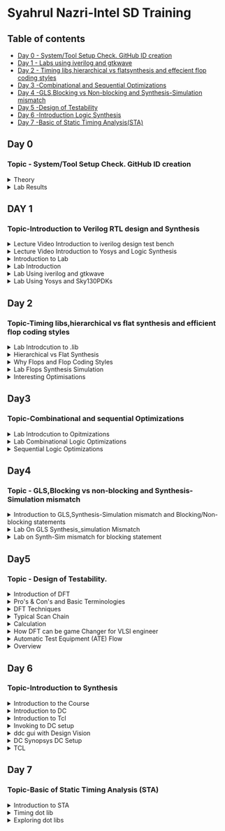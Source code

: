 
# Syahrul Nazri-Intel SD Training 

## Table of contents
* [ Day 0 - System/Tool Setup Check. GitHub ID creation ](https://github.com/SyahrulNazri/sd-training/blob/main/Readme.md#day-0)
* [ Day 1 - Labs using iverilog and gtkwave ](https://github.com/SyahrulNazri/sd-training/blob/main/Readme.md#day-1)
* [ Day 2 - Timing libs,hierarchical vs flatsynthesis and effecient flop coding styles ](https://github.com/SyahrulNazri/sd-training/blob/main/Readme.md#day-2)
* [ Day 3 -Combinational and Sequential Optimizations](https://github.com/SyahrulNazri/sd-training/blob/main/Readme.md#day3)
* [ Day 4 -GLS,Blocking vs Non-blocking and Synthesis-Simulation mismatch]( https://github.com/SyahrulNazri/sd-training/blob/main/Readme.md#topic---glsblocking-vs-non-blocking-and-synthesis-simulation-mismatch)
* [ Day 5 -Design of Testability](https://github.com/SyahrulNazri/sd-training/blob/main/Readme.md#day5)
* [ Day 6 -Introduction Logic Synthesis](https://github.com/SyahrulNazri/sd-training/blob/main/Readme.md#day-6)
* [ Day 7 -Basic of Static Timing Analysis(STA)](https://github.com/SyahrulNazri/sd-training/blob/main/Readme.md#day-7)
## Day 0
### Topic - System/Tool Setup Check. GitHub ID creation
<Details>
 <summary>Theory</summary>
 
### Theory 
**Package** is a container that holds die and was connected to outside (external device) by using wire bonding.
Example of package - Quadruple in-line package (QIP) and Dual in-line package (DIP).

<img width="628" alt="note1" src="https://user-images.githubusercontent.com/118953939/203918518-83e1ebe2-6916-4413-8744-d658031c02b4.PNG">

**Quad Flat Package(QFP)**-A quad flat package (QFP) is a surface-mounted integrated circuit package with "gull wing" leads extending from each of the four sides.

**Wafer Level Chip Scale Package (WLCSP)** - variant of the flip-chip interconnection technique where all packaging is done at the wafer level
![wlcsp](https://user-images.githubusercontent.com/118953939/203919063-b82fb9f6-838d-4b7b-a10b-52427af17cf0.gif)

* **Wire Bond** - The method of making interconnections between an integrated circuit (IC) or other semiconductor device and its packaging during semiconductor device fabrication.
* **Pad** - used to connect inside (core) to outside (I/O), good at ESD protection to prevent charge coming from outside damage the core inside.
* **Core** - consists of all the main logic gate (NMOS/PMOS) and cell block such as macro cell and foundry IP's.
* **I/O** - help in communication between die with external and will be connected to die by using wire bonding.
* **Macro** - a simple core/cell with simple functionality and can be easily found online.
* **Foundry IP's** - cell with more specific functionality and the design was patent/owned by a company. Has higher value compared to macro.

**Synthesis Flow** - convert software's instructions which is written in high level language to gate level language/machine language which is normally in binary format.

<img width="808" alt="3" src="https://user-images.githubusercontent.com/118953939/203920288-65b97ed6-e0c0-4679-a99e-4618555f3209.PNG">\
</details>

<details>
 <summary>Lab Results</summary>
 
### Lab Result


<img width="959" alt="labday0" src="https://user-images.githubusercontent.com/118953939/205489130-4253ae38-30fa-458d-9cea-a238e9445fd1.PNG">

</details>
  
## DAY 1

### Topic-Introduction to Verilog RTL design and Synthesis 
<details>
 <summary>Lecture Video  Introduction to iverilog design test bench</summary>
 
### Topic-Lecture Video  Introduction to iverilog design test bench 

**What is Simulator ?**

The tools that used to checking the design for example iverilog 

**Design ?**

Actual Verilog code or set of verilog code which has the intended functionality to meet with the required specifications. 

**TestBench ?** 

To obey the required specification or the setup to apply stimulus  to the design to check its  functionality. 

**How simulator works ?** 

-changes value of the inputs. 

![GetImage](https://user-images.githubusercontent.com/118953939/205494417-a25becfa-e3d3-484d-9e90-b0db171bf96e.png)

![GetImage (1)](https://user-images.githubusercontent.com/118953939/205494411-6372f70c-ca9e-4af6-9ea4-795fc3e24f4c.png)

* **Hdl=** hardware description language  
           Others ways than HDL is high level Synthesis(HLS) 
* **IVerilog=** compiler translates verilog code to executable programs. 
* **GTKWave=** analysis tool used to perform debugging on Verilog or VHDL. 
* **Syntax Analysis:** Takes input of HDL files and checks for syntax errors. 
* **Library Definition:** Provides and allocates standard cells and IP libraries. 
* **Elaboration and Binding:** Translates RTL into the Boolean structure. Binds all cells and  makes libraries available. 
* **Constraint Definition:** For building a customized and specific chip, we need to define constraints according to which the chip will function. For example, clock frequency, power efficiency, etc. 
* **Pre-mapping Optimization:** It performs mapping to generic cells in the library. 
* **Technology Mapping:** Performs mapping of the generic libraries to technology 
libraries. 
</details>

<details>
 <summary>Lecture Video Introduction to Yosys and Logic Synthesis</summary>

### Topic = Lecture video Introduction to Yosys and Logic synthesis 

**What is Synthesizer?** 
-Tool that used for converting the RTL to netlist 
-Yosys is the synthesizer used in this course. 

![GetImage (2)](https://user-images.githubusercontent.com/118953939/205494889-542c0afd-d07e-422a-b146-991b5bc650e7.png)

* **Read_verilog=** To read the design  
* **Read_liberty=** To read .lib 
* **Write_Verilog=** to write netflist file  
* **.lib=** collection of logical module  like And,Or,Not  

**How to verify the Synthesis**
* Netlist & test bench(same as RTl tb)  -->iverilog --> vcd file --> gtkwave(same as output aboserve during RTL simulation)
</details>

  <details>
 <summary>Introduction to Lab</summary>

### Topic - Introduction to lab 

**Combinational delay in logic path**
* **Why need Fast Cell?**
- To meet setup,meen the time needed for the data stable before clock edge.
- Tclk> TF1+Tcombi+TsetupofF2 (data must be stable before the capturing edge of clock)

* **Why need Slow Cell?**
-Slow cell needed to meet hold,means the time need to data stable after clock edge.
-TholdF2<TF1+Tcombi
 </details>

 <details>
 <summary>Lab Introduction</summary>

### Topic - Labs Introduction

* Using command **git clone** https://github.com/kunalg123/sky130RTLDesignAndSynthesisWorkshop.git

* **GitClone**= used to point to an existing repo and make a clone or copy of that repo at in a new directory.

<img width="933" alt="lab2part2Code" src="https://user-images.githubusercontent.com/118953939/205489471-073f46d8-b430-465b-aef0-5216a69a781c.PNG">

</details>

 <details>
 <summary>Lab Using iverilog and gtkwave</summary>
  
### Topic - Labs using iverilog and gtkwave
1.Open Output File using GTKWAVE
* Output waveform using command **gtkwave tb_godd_mux.vcd**
* 
<img width="962" alt="lab2waveform" src="https://user-images.githubusercontent.com/118953939/205324453-9eb7165e-7d6f-47f8-905a-2bd511f4593b.PNG">'
When the sel=1 the output y will follow input i1 but when the input sel=0 the output y will follow the input=i0

2.RTL code 
* RTL code for  **tb_good_mux.v** and **good_mux.v**

<img width="382" alt="vimcode" src="https://user-images.githubusercontent.com/118953939/205324818-34a12188-1419-425f-88fd-ba0018f80a47.PNG">

<img width="449" alt="vimcode2" src="https://user-images.githubusercontent.com/118953939/205324920-6ad1c570-7f5a-4619-8cbf-c4a4fda100bf.PNG">

 </details>
 
 <details>
 <summary>Lab Using Yosys and Sky130PDKs</summary>

### Topic-Lab using Yosys and Sky130PDKs

1.How to open Yosys
* Using command **yosys** 
<img width="528" alt="Openyosys" src="https://user-images.githubusercontent.com/118953939/205490668-1637ca90-4ba6-421a-8ce9-26b5c8ba860f.PNG">


2.Read Liberty 
* Using command **read_liberty -lib path of lib** 
<img width="346" alt="read_liberty" src="https://user-images.githubusercontent.com/118953939/205490674-7ccee751-fe63-4866-91df-79e91b79a368.PNG">


3.Read the design 
* Using command **read_verilog good_mux.v**
<img width="296" alt="readdesign " src="https://user-images.githubusercontent.com/118953939/205490680-081022c7-9035-4cb0-9d0a-2e4dc03d0b21.PNG">


4.Synthesize the module 
* Using command **synth -top good_mux**
<img width="298" alt="top" src="https://user-images.githubusercontent.com/118953939/205496851-fe6d4c8e-403e-42e9-8f72-fb21c7ce2994.PNG">


5.Convert RTl code and specified gate design  
* Using command **abc -liberty**
<img width="740" alt="Generating rtl code to netlist " src="https://user-images.githubusercontent.com/118953939/205490960-e0caca40-74a3-4d4b-b904-e847b0e38577.PNG">

<img width="481" alt="genpart2" src="https://user-images.githubusercontent.com/118953939/205490966-66dd3f9b-2870-44cc-8352-32ae6ab42084.PNG">

<img width="492" alt="genpar3" src="https://user-images.githubusercontent.com/118953939/205490975-f8414c28-1c3a-48a7-864c-104ce7a84b12.PNG">
There are 3 input signals,1 output signals and 0 internal signals.


6.Show the gate design
* Using command **show**
<img width="656" alt="show" src="https://user-images.githubusercontent.com/118953939/205490977-c7929ce8-64e3-4f6f-a01a-4cfea35db691.PNG">

i0,i1 and sel is primary input.


7.Show the netlist
* Using command **write_verilog good_mux_netlist.v** 
* Using vim to open the scripting  **!vim write_verilog good_mux_netlist.v** 
<img width="440" alt="show netlist" src="https://user-images.githubusercontent.com/118953939/205492020-6ebaf762-7f59-4e2e-beb8-d63bfc1d1bc5.PNG">


8.Make the netlist more simple 
* Using command  **write_verilog -noattr good_mux_netlist.v**
* Using command  **gvim good_mux_netlist.v**
<img width="483" alt="modified " src="https://user-images.githubusercontent.com/118953939/205492030-b8579566-06ba-4ee7-bec8-c9a854b49fa2.PNG">
 </details>

## Day 2

### Topic-Timing libs,hierarchical vs flat synthesis and efficient flop coding styles
 <details>
 <summary>Lab Introdcution to .lib</summary>

### Topic-Lab Introduction to .Lib 

1.Open .lib content 
*  vim../my_lib/lib/sky130_fd_sc_hd_tt_025C_1v80.lib
* :syn off --->switch off the syntax
![image](https://user-images.githubusercontent.com/118953939/206341510-fe0978a6-2175-4184-823e-75cd08a80c0b.png)
<img width="275" alt="0PNG" src="https://user-images.githubusercontent.com/118953939/205858752-781f8077-b72c-4ca8-8706-0af672aa04a1.PNG">

**Tt=** typical(fast/slow/typical)
**C=** temperature 
**V=** voltage 

2.lib content of the std cell
* Each cell have different flavour  and in the lib we can see all the detail of the cell.*

<img width="348" alt="3" src="https://user-images.githubusercontent.com/118953939/205858806-16963ea3-f24d-4b15-9414-4e53bbeb9532.PNG">

<img width="794" alt="1" src="https://user-images.githubusercontent.com/118953939/205858861-1afdbfa5-0791-47ff-9299-4f3dda5e6f03.PNG">
>*As we can see from the figure above,in the circle shows the  gate with 5 input and  have the 32 input possible combination.To see all the detail command* **:vsp ../my_lib/verilog_model/sky130_fd_sc_hd.v"** 

>*The lib also shows the other detail such as power pot and information of the each cell pin*

![image](https://user-images.githubusercontent.com/118953939/205938000-279e0c20-2f30-4bcc-bd8b-7fd9c4a0be2e.png)
>*Figure above shows the area and power port information.* 
![image](https://user-images.githubusercontent.com/118953939/205938060-ff56c886-66b1-46cb-858a-69617719ea36.png)
>*Figure above shows the information of capacitance,transition,power associated to the pin.*
* In the lib also shows the timing information 

![image](https://user-images.githubusercontent.com/118953939/205939075-a263e287-4781-4565-8933-2eb09a263d0e.png)

* Lastly,the comparison of the 3 types of cell :And2_0,And_2 & And_4
![image](https://user-images.githubusercontent.com/118953939/205939144-08b4a37f-5877-4b43-a8ca-3b3779376878.png)
*As we can see form the figure above when the area large the power will be more and delay will be less.But when area low,the power will low and delay will more.*

 </details>
 
 <details>
 <summary>Hierarchical vs Flat Synthesis</summary>

### Topic-hierarchical vs FLat Synthesis 
  
i)vim multiple_module.v

ii)Launch yosys 

iii)Read_liberty –lib ../my_lib/lib/sky130_fd_sc_hd__tt025C_1v80.lib

iv)Synth –top multiple module

v)Abc –liberty ../my_lib/lib/sky130_fd_sc_hd__tt025C_1v80.lib

vi)Show multiple_module 

vii)write_verilog -noattr multiple_modules_hier.v

**Result**

![image](https://user-images.githubusercontent.com/118953939/206330522-d9c4ff26-360d-4dba-bd25-c4d37dc4933b.png)
![image](https://user-images.githubusercontent.com/118953939/206330550-46a98643-a9b5-4f7a-80ec-b1d971db2710.png)
![image](https://user-images.githubusercontent.com/118953939/206331720-5a7c59cc-6e47-4cc6-9be5-f95c1b0dde5d.png)


* **Flat Synthesis**
>* Flatten
>* Write_verilog -noattr multiple_modules_flat.v
>* !vim multiple_modules_flat.v

>*The diagram below compares the hierarchy to the flat. We only see the net netlist in flat, and the modules for 1 and 2 are not visible.*
![image](https://user-images.githubusercontent.com/118953939/206075155-e587e8d2-2df2-4624-9372-17474f01b4c8.png)
*The diagram below also shows the multiple modules netlist.The output of U! will be input to the U2 and with another input coming from C.*
![image](https://user-images.githubusercontent.com/118953939/206075469-12b7e8dd-4977-41d3-8d4d-1404dce8d7b4.png)

>*Figure Below shows the slack PMOS and slack NMOS .Slack PMOS is always bad, and it requires a wide cell to improve.*
![image](https://user-images.githubusercontent.com/118953939/206349611-6f629aa5-29bf-47c8-b342-2c68e7d5a905.png)


* **Excuting the Sub module 1 & 2**

>i) yosys

>ii) read_liberty -lib ../my_lib/lib/sky130_fd_sc_hd__tt_025C_1v80.lib

>iii) read_verilog multiple_modules.v

>iv) synth -top sub_module1 --> If want to see module 2 change it to sub_module2

>v) abc -liberty ../my_lib/lib/sky130_fd_sc_hd__tt_025C_1v80.lib

>vi) show 

>*As you can see the figure below is sub module 1 and sub module 2*
![image](https://user-images.githubusercontent.com/118953939/206332888-e96cfcbf-6103-464e-885d-dc8454cb4258.png)


* **Why sub module level synth**

(a)When we have multiple instances of same module.

(b)Devide and conquer approach .Instead giving massive to the tool better to give in one portion.

 </details>
 
 <details>
 <summary>Why Flops and Flop Coding Styles</summary>
  
### Topic-Why Flops and Flop coding styles 

>There are many of the gate in the combinational circuit that lead to the glitch.So glitch is the result when an input signal changes state, provided the signal takes two or more paths through a circuit  and one path has a longer delay than the other. The increased delay on one path can cause a glitch when the signal paths are recombined at an output gate.To prevent this glitch we need flop.
![image](https://user-images.githubusercontent.com/118953939/206349620-b7212ab4-ae30-46f2-a74d-3a759d361ba7.png)

* **Why we need Flop**
> To avoid the glitch 
> Output will be stable or setlle down.
> To initialise the flop will need reset or set.Both of this can be asynchronous and synchronous.


* **DFF asynchronous**
>The output of DFF will triggered when the posedge clock and posedge async_reset.If the async_reset the output will be low else the output will follow the input D.This asynchronous reset does not wait for the clock or inrespective of clockThis synchronous reset respective to the clock.So,diagram below shows the comparison of flop with Synchronous and asynchronous or both of it.
![image](https://user-images.githubusercontent.com/118953939/206349631-75774c3b-3fc0-4565-befb-1ae412288bef.png)
</details>
 
<details>
 <summary>Lab Flops Synthesis Simulation</summary>

### Topic- Lab Flops synthesis simulation
**Steps**
>* iverilog dff_asyncres.v tb_dff_asyncres.v
>* ./a/out 
>* gtkwave tb_dff_asyncres.vcd
![image](https://user-images.githubusercontent.com/118953939/206333736-945ecfd2-1bd3-4158-af50-b1b0b7023244.png)

>*As from figure below,when reset low before clock,the output q  not immediately going to 1 but it wait for the clock edge .So,D align with the clock and q synchronous to the clock*
![image](https://user-images.githubusercontent.com/118953939/206140716-3b79cf85-9346-4a22-829f-69e512d8615d.png)
 
 >*Diagram below shows the when reset become the 1,the q automatically become 1 and not waiting to the clock edge.* 
![image](https://user-images.githubusercontent.com/118953939/206140751-4857b0bf-bb86-407c-929d-87488b8d821c.png)

>*When async_set=0 the,q follow the D respective to clock.*
![image](https://user-images.githubusercontent.com/118953939/206141715-6831ef51-937a-43a1-9134-924d555fa65d.png)

>*Async_set=1 the output q follow the async_set not effected by D* 
![image](https://user-images.githubusercontent.com/118953939/206143006-993866cf-a6ce-4bc5-aa9b-0aa26c7d352d.png)

>*When Sync_reset was 1,the output of y was change to 0 no immediately because it follow the clock edge.*
![image](https://user-images.githubusercontent.com/118953939/206143074-83a0e5fe-38e5-403f-8c18-e2b0e263579d.png)

* **Synthesis**
**1. Read asyncrhronous reset** flop netlist
>i) yosys

>ii)Read_liberty –lib ../my_lib/lib/sky130_fd_sc_hd__tt025C_1v80.lib

>iii)read_Verilog dff_asyncres

>iv)Synth –top dff_asyncres

>v)Dfflibmap –liberty ../my_lib/lib/sky130_fd_sc_hd__tt025C_1v80.lib

>vi)Abc –liberty ../my_lib/lib/sky130_fd_sc_hd__tt025C_1v80.lib

>vii)Show

**2. Read asyncrhronous set**

>i)Read_liberty –lib ../my_lib/lib/sky130_fd_sc_hd__tt025C_1v80.lib

>ii)read_Verilog dff_async_set

>iii)Synth –top  dff_async_set

>iv)Dfflibmap –liberty ../my_lib/lib/sky130_fd_sc_hd__tt025C_1v80.lib

>v)Abc –liberty ../my_lib/lib/sky130_fd_sc_hd__tt025C_1v80.lib

>vi)Show

**3. Read syncrhronous set**

>i)Read_liberty –lib ../my_lib/lib/sky130_fd_sc_hd__tt025C_1v80.lib

>ii)read_Verilog dff_sync_set

>iii)Synth –top  dff_sync_set

>iv)Dfflibmap –liberty ../my_lib/lib/sky130_fd_sc_hd__tt025C_1v80.lib

>v)Abc –liberty ../my_lib/lib/sky130_fd_sc_hd__tt025C_1v80.lib

>vi)Show

![image](https://user-images.githubusercontent.com/118953939/206335570-38eb0ba3-54f9-4e84-ba91-f9fb1b91e9a2.png)

>*The inverter needed because the active high reset.*
![image](https://user-images.githubusercontent.com/118953939/206144049-2d08e800-adb0-473d-9cdc-4e7115992ada.png)
>*Because the library have active low set so the inverter was needed.*
![image](https://user-images.githubusercontent.com/118953939/206144093-4bf33a89-efd4-4b1a-8ff4-e7f8f7ffe064.png)
![image](https://user-images.githubusercontent.com/118953939/206144141-2d0acb83-af53-485e-854e-ddb84c7ddbc7.png)
 </details>
 
 <details>
 <summary>Interesting Optimisations</summary>
 
### Topic-Interesting Optimisations 

>i)yosys

>ii)Read_liberty –lib ../my_lib/lib/sky130_fd_sc_hd__tt025C_1v80.lib

>iii)read_Verilog  mult_2.v  -->if want to see other mux change to mult8

>iv)Synth –top mul2 -->if want to see other mux change to mult8

>v)Dfflibmap –liberty ../my_lib/lib/sky130_fd_sc_hd__tt025C_1v80.lib

>vi)Abc –liberty ../my_lib/lib/sky130_fd_sc_hd__tt025C_1v80.lib

>vii)Show

>viii)write_verilog mul2_simp.v -->if want to see other mux change tomult_8_simp.v 

>ix)!vim mul2_simp.v --> if want to see other mux change to mult_8_simp.v 

>*Explanation from lecture video*
![image](https://user-images.githubusercontent.com/118953939/206195075-74bd67f7-9e15-4deb-844a-499f01f3f9ad.png)

* **Mult_2**
![image](https://user-images.githubusercontent.com/118953939/206339930-bc5f93d8-070f-4e18-b433-a34f0acd8a7a.png)

* **Mult_8**

![image](https://user-images.githubusercontent.com/118953939/206340719-32f94a4f-7cae-4b51-a9ca-c2dea6b7ab2a.png)

 </details>
 
## Day3

### Topic-Combinational and sequential Optimizations

<details>
 <summary>Lab Introdcution to Opitmizations</summary>
 
### Topic - Introduction to optimizations 

* **Combinational logic Optimisation**  
* To Squeezing the logic to get the most optimised design.Optimize in area and power savings.
* There are Two type of technique 
  
  * **Constant Propagation** = Direct Optimisation 
  * **Boelean Logic Optimisation** = Kmap & Quaine McKluskey 
  * **Kmap** = K-map can take two forms Sum of Product (SOP) and Product of Sum (POS) according to the need of problem. K-map is table like representation but it gives                  more information than TRUTH TABLE. 
  
 ![image](https://user-images.githubusercontent.com/118953939/206657513-c8093880-d8bb-4a8a-88f4-458b2f891aee.png)
  
 * **Notes from the lecture video**

 ![nota1](https://user-images.githubusercontent.com/118953939/206659875-2f57c570-1e59-4199-b51d-30607b323d78.JPG)
  
 ![nota2](https://user-images.githubusercontent.com/118953939/206659884-945fb74a-9344-4323-b65c-01d1d316bda6.JPG)
</details>

<details>
 <summary>Lab Combinational Logic Optimizations</summary>
 
## Topic - Lab Combinational Logic Optimizations 
* **Invoke yosys**
>yosys

>read_liberty -lib ../my_lib/lib/sky130_fd_sc_hd_tt__-25C_1v80.lib

>read_verilog opt_check --------> can change toif want  opt_check3,opt_check4,opt_check5

>synth -top opt_check

>opt -clean_purge

>abc -liberty ../my_lib/lib/sky130_fd_sc_hd_tt__-25C_1v80.lib

>show

**(1).Opt_check1**

*2 input AND Gate*
>![Slide1](https://user-images.githubusercontent.com/118953939/206728179-97377bd2-8fb9-4fa4-a0b3-837465825c8f.PNG)

**(2).Opt_check2**

*2 input OR gate*
>![Slide2](https://user-images.githubusercontent.com/118953939/206728251-6cbcde34-008f-4bce-bab4-ba1bcd4f7119.PNG)


**(3).Opt_check3**

*3 Input AND gate*
>![Slide3](https://user-images.githubusercontent.com/118953939/206728273-07e8b3d8-b9ed-49ee-9e66-b96829c91aff.PNG)


**(4).Opt_check4**

*2 Input XNOR gate*
>![Slide4](https://user-images.githubusercontent.com/118953939/206728317-a88e7e0d-7974-482d-8754-b8f81bff769f.PNG)

**Invoke yosys**
>yosys

>read_liberty -lib ../my_lib/lib/sky130_fd_sc_hd__tt_025C_1v80.lib

>read_verilog multiple_module_opt.v   ----> if want sys opt2 change command to multiple_module_opt2 

>synth -top multiple_module_opt    ----> if want sys opt2 change command to multiple_module_opt2 

>flatten

>opt_clean -purge

>abc -liberty ../my_lib/lib/sky130_fd_sc_hd__tt_025C_1v80.lib

>show


**(5).Multiple_module_opt**
>![Slide5](https://user-images.githubusercontent.com/118953939/206729044-df195939-409c-40ae-b264-3180d5116928.PNG)


**(6).Multiple_module_opt2**

*sub_module1= AND gate*
!![Slide6](https://user-images.githubusercontent.com/118953939/206729075-31462252-f244-473d-9885-cbb48bab6253.PNG)
</details>

<details>
 <summary>Sequential Logic Optimizations</summary>

## Topic-Sequential logic Optimizations 
**(1).dff_const1**

*If reset was high the output  q will below and it turn back to high on next positive clock edge  if reset was high .*
>![Slide7](https://user-images.githubusercontent.com/118953939/206729234-d49990f2-32a9-476f-8d2f-439214319015.PNG)
>![Slide8](https://user-images.githubusercontent.com/118953939/206729280-c4bbe0ae-abc6-45c3-b107-969a1f9576f8.PNG)


**(2).dff_const2**

*If reset  was high the q will high  and even the reset was low the q will not change.In conlusion, q was not make anychanges even the reset high or low.*
>![Slide9](https://user-images.githubusercontent.com/118953939/206729417-86f0dc3d-6af1-4d7b-a81b-9be18a894f2c.PNG)

>![Slide10](https://user-images.githubusercontent.com/118953939/206729469-80e01574-c7ba-4c4d-ac0d-768117be7f07.PNG)

**(3).dff_const3**

*There are 2 flip flop and the output q1 will be low iff the reset high and it will change high if the reset low.But for q it will be always high except for 1 clock cycle.More detail on the diagram below.*

>![Slide11](https://user-images.githubusercontent.com/118953939/206729530-aff0840b-aab7-4fc8-8368-8843e7a74adb.PNG)

>![Slide12](https://user-images.githubusercontent.com/118953939/206729562-c67081de-02eb-4510-ad16-0fe9f52480be.PNG)

**(4).dff_const4**

*Q and q1 always 1.No change.*
>![Slide13](https://user-images.githubusercontent.com/118953939/206729622-dfeddbf9-36a9-4d91-b7cf-7c9cb37b52b8.PNG)

>![Slide14](https://user-images.githubusercontent.com/118953939/206729673-cfdd1f3b-109d-42cf-89b1-fdfb4dff893b.PNG)

**(5).dff_const5**
>![Slide15](https://user-images.githubusercontent.com/118953939/206729699-b0b5c740-5bb1-4b2b-ab5b-d4fd5144ec91.PNG)
>![Slide16](https://user-images.githubusercontent.com/118953939/206729837-d8b2e865-bd29-4ec6-bbd7-b3095b9eaac1.PNG)


## Topic-Unused Output Optimization
**(1).counter_opt**

*The count[0] used the 1 bit and others bit are unused.From netlist diagram we can show the only one flop was available because only count[o] was used.The others unused flop was not showed.*
>![Slide17](https://user-images.githubusercontent.com/118953939/206729992-a194188f-5661-4840-b2e0-f62d1ef1a2e1.PNG)

>![Slide18](https://user-images.githubusercontent.com/118953939/206730011-5c69efd6-9869-47b3-b7f2-750f384b2daf.PNG)

**(2).counter_opt2**

*In this case the q was assign  count[2:0] .So from the diagram below,we can see that the netlist are shows the 3 avalaible flop because all of them are used.We have a large amount of logic within the design since all the bit was used.*
*Modified count[0] --->count [2:0]
>![Slide19](https://user-images.githubusercontent.com/118953939/206730040-3469b5c5-5b75-4fba-91e4-8e6a4e823f9b.PNG)

>![Slide22](https://user-images.githubusercontent.com/118953939/206691179-ebe9a1c3-103d-40e1-8f31-3b99133080db.PNG)

>![Slide21](https://user-images.githubusercontent.com/118953939/206730086-bae6966a-afc3-492d-963f-9fe875128ca4.PNG)

 </details>
  
## Day4

### Topic - GLS,Blocking vs non-blocking and Synthesis-Simulation mismatch  

<details>
 <summary>Introduction to GLS,Synthesis-Simulation mismatch and Blocking/Non-blocking statements</summary>

 
📖 Topic-Introduction to GLS,Synthesis-Simulation mismatch and Blocking/Non-blocking statements
 
 * **Notes from the lecture video**
 
 >**GLS Concept and Flow Using Iverilog** 
 
 >![image](https://user-images.githubusercontent.com/118953939/206908941-02ec9771-9b5c-46f4-8aa7-0a603948be96.png)
 >![image](https://user-images.githubusercontent.com/118953939/206908999-9534160f-4d50-472f-ad61-f620aba802f3.png)
 
 
 >**Synthesis Simulation Mismatch**
 
 >![image](https://user-images.githubusercontent.com/118953939/206909064-cad81aeb-e2ff-49c8-b293-76377cd37803.png)
 
 >**Blocking/Non Blocking and Caveats** 

 >![image](https://user-images.githubusercontent.com/118953939/206909429-07cfa9f2-c9a2-4c93-b91b-ca8b7841c772.png)
 >![image](https://user-images.githubusercontent.com/118953939/206909451-7a608dbe-9d00-415a-9fbd-0466d0436031.png)
</details>

<details>
 <summary>Lab On GLS Synthesis_simulation Mismatch</summary>
 
📖 Topic - Lab On GLS Synthesis_simulation Mismatch 
 
 **Step**
>>iverilog ternary_operator_mux.v tb_ternary_operator_mux.v

>>./a.out

>>gtkwave_tb_ternary_operator_mux.vcd
 
>**(1).Ternary_operator_mux**

>![image](https://user-images.githubusercontent.com/118953939/206979815-dcd38240-a46e-4b06-9776-2b90a58795c4.png)

**Step Synthesis**
>>yosys

>>read_liberty -lib ../my_lib/lib/sky130_fd_sc_hd__tt_025C_1v80

>>read_verilog ternary_operator_mux.v

>>synth -top ternary_operator_mux.v

>>abc -liberty ../my_lib/lib/sky130_fd_sc_hd__tt_025C_1v80

>>write_verilog -noattr ternary_operator_mux.net.v

>>show

>![image](https://user-images.githubusercontent.com/118953939/206983673-a2bf9733-024d-4705-b581-1756c3cc7b3a.png)

 
**GLS output**
**Step**

>>iverilog ../my_lib/verilog_model/primitives.v ../my_lib/verilog_model/sky130_fd_sc_hd.v ternary_operator_mux_net.v tb_ternary_operator_mux.v

>>./a.out

>>gtkwave tb_ternary_operator_mux.vcd

>![image](https://user-images.githubusercontent.com/118953939/206909853-63cc18c0-8e52-4995-9a0a-f74e7c6770ee.png)

>**(2).Bad_mux**

>![image](https://user-images.githubusercontent.com/118953939/206980742-9d626d6c-6f78-47a9-a328-e51ebb205b71.png)
 
 **Synthesis**
>![image](https://user-images.githubusercontent.com/118953939/206909917-63654fb3-70a8-4d0b-9fed-551f5101ee9a.png)

**GLS output**
>![image](https://user-images.githubusercontent.com/118953939/206909948-d642c1ba-bb91-4e6e-99c7-16dda7c45701.png)
 
>**(3).Good_mux**
 
>![image](https://user-images.githubusercontent.com/118953939/207000028-a4cd727b-7e3d-4449-b6cc-58753cf1eb2d.png)
 
**Synthesis & GLS output**
>![image](https://user-images.githubusercontent.com/118953939/207000117-caf23d4b-298d-40dd-bc50-d8c9f3bf7dd7.png)


</details>

<details>
 <summary>Lab on Synth-Sim mismatch for blocking statement</summary>
 
📖Topic-Labs on Synth-sim mismatch for blocking statement

**Step**
 >>iverilog blocking_caveat.v tb_blocking_caveat.v
 >>./a.out
 >>gtkwave tb_blocking_caveat.vcd
 
>![image](https://user-images.githubusercontent.com/118953939/206910002-3fbf310a-d377-49bd-aeb8-70d098256f7f.png)
 
**Step Synthesis**
>>yosys
>>read_liberty -lib ../my_lib/lib/sky130_fd_sc_hd__tt_025C_1v80

>>read_verilog blocking_caveat.v

>>synth -top blocking_caveat

>>abc -liberty ../my_lib/lib/sky130_fd_sc_hd__tt_025C_1v80

>>write_verilog -noattr blocking_caveat_net.v

>>show
 
>![image](https://user-images.githubusercontent.com/118953939/206910018-3400ae9a-d2f6-4102-9b9c-2bd84619a0c8.png)

**GLS Output**
>![image](https://user-images.githubusercontent.com/118953939/206910031-2e0b3072-3771-4f01-b09f-8398b8129124.png)
 </details>

## Day5
### Topic - Design of Testability.  

<details>
 <summary>Introduction of DFT</summary>
 
 >![CamScanner 12-15-2022 12 46 (2)-01](https://user-images.githubusercontent.com/118953939/207797227-0310528f-5e06-45ce-b8c4-5ecab603a7a8.png)
 
 </details>
 
 <details>
   <summary>Pro's & Con's and Basic Terminologies</summary>
 
 >![CamScanner 12-15-2022 12 46 (2)-02](https://user-images.githubusercontent.com/118953939/207797254-9dd0f0fe-60c2-4c82-ae30-a39f50d80ab9.png)
 
 >![CamScanner 12-15-2022 12 46 (2)-03](https://user-images.githubusercontent.com/118953939/207797561-c11d6905-acd3-41a0-8eda-cb532b06977f.png)
 
 </details>
  
 <details>
 <summary>DFT Techniques</summary> 
 
 >![CamScanner 12-15-2022 12 46 (2)-04](https://user-images.githubusercontent.com/118953939/207798024-38a93344-1ab9-46fb-9e3a-2b37bec722f2.png)
 
 </details>
 
 <details>
 <summary>Typical Scan Chain</summary>
 
 >![CamScanner 12-15-2022 12 46 (2)-05](https://user-images.githubusercontent.com/118953939/207798236-9d87ff3a-fce7-4dda-9276-9b5e829f11b1.png)
 
 >![CamScanner 12-15-2022 12 46 (2)-06](https://user-images.githubusercontent.com/118953939/207798274-34b3c386-047d-4768-a9c2-cb57fc417c56.png)
 </details>
 
 <details> 
 <summary>Calculation</summary>
 
 >![CamScanner 12-15-2022 12 46 (2)-07](https://user-images.githubusercontent.com/118953939/207799274-f5eec5eb-54e4-4706-8a22-09ac57e588da.png)
  </details>
 
 <details>
 <summary>How DFT can be game Changer for VLSI engineer</summary>
 
 >![CamScanner 12-15-2022 12 46 (2)-08](https://user-images.githubusercontent.com/118953939/207799437-61a56ec0-f539-4ab4-9917-878b26aa56c7.png)
 
 </details>
 
 <details>
 <summary>Automatic Test Equipment (ATE) Flow</summary>
 
 >![CamScanner 12-15-2022 12 46 (2)-09](https://user-images.githubusercontent.com/118953939/207799536-288b96da-63bf-47c4-85e4-8009c769a67b.png)
 
 </details>
 
 <details>
 <summary>Overview</summary>

 >![CamScanner 12-15-2022 12 46 (2)-10](https://user-images.githubusercontent.com/118953939/207799787-76c5f5f7-14e6-4762-b05a-2f800be9d9c7.png)

 </details>
 
 ## Day 6 
 ### Topic-Introduction to Synthesis 

<details>
<summary>Introduction to the Course</summary>

>![day6 (1)-1](https://user-images.githubusercontent.com/118953939/208287161-7aae30dd-58ae-4e6b-8086-c30fc121c2a1.png)
 
>![day6 (1)-2](https://user-images.githubusercontent.com/118953939/208287180-5875b396-32d9-48f4-b62e-3616c45193ab.png)
 
>![day6 (1)-3](https://user-images.githubusercontent.com/118953939/208287184-8c35d86e-878f-4306-a3a6-b345057318f8.png)
 
>![day6 (1)-4](https://user-images.githubusercontent.com/118953939/208287233-ddb2748c-ccbd-40cd-b41b-3da84ec8763c.png)
</details>

<details>
<summary>Introduction to DC</summary>

>![CamScanner 12-19-2022 09 59-2](https://user-images.githubusercontent.com/118953939/208333861-9104e2b7-ff7d-420c-9fda-7aa587bd8075.png)

>![CamScanner 12-19-2022 09 59-1](https://user-images.githubusercontent.com/118953939/208333805-5b731138-6ca0-471c-83e0-83bfdf2320a7.png)

</details>

<details>
<summary>Introduction to Tcl</summary> 

>![day6 (1)-5](https://user-images.githubusercontent.com/118953939/208287236-dfd3392e-aa66-4e79-b2e8-f825ad916f0f.png)

>![day6 (1)-6](https://user-images.githubusercontent.com/118953939/208287240-3344d529-e387-40fe-a0b5-323de260d3fd.png)

</details>

<details>
<summary>Invoking to DC setup</summary>

>**Lib Information**
![image](https://user-images.githubusercontent.com/118953939/208297262-23eea680-5352-4ae8-be0b-8639446c60eb.png)
 
>**Invoke DC**
>>i)git clone https://github.com/kunalg123/sky130RTLDesignAndSynthesisWorkshop.git
>>ii)/p/hdk/pu_tu/prd/sams/mig76_wlw/setup/enter_p31 -cfg ip76p31r08hp7rev03 -ov ./
>>iii)dc_shell


>![image](https://user-images.githubusercontent.com/118953939/208297486-e6a21602-eb4c-41d4-8d20-81597232cb0f.png)

>![image](https://user-images.githubusercontent.com/118953939/208297503-485d9f3d-aa01-4e56-9b13-66bac6cd3b37.png)

>![image](https://user-images.githubusercontent.com/118953939/208297519-0c4fbcff-20c2-46aa-98fa-f0a04c31fc21.png)

>![image](https://user-images.githubusercontent.com/118953939/208350177-8aac85ba-97e3-400b-838a-43c64af2ab64.png)


>>Set target_library

>>set library_link 

>>compile 

>>write -f verilog -out lab1_net

>![image](https://user-images.githubusercontent.com/118953939/208297568-6af2d520-f180-4238-a11d-4cf96d117466.png)
 </details>
 
 <details>
 <summary>ddc gui with Design Vision</summary>

>![image](https://user-images.githubusercontent.com/118953939/208297610-9d9f253b-acf8-4d40-9219-d672eee3442e.png)

>![image](https://user-images.githubusercontent.com/118953939/208297623-0055df3d-0b29-41cf-b256-bf442b9286e2.png)>

</details>

<details>
<summary>DC Synopsys DC Setup</summary>

>![image](https://user-images.githubusercontent.com/118953939/208297943-3f415606-6964-4493-a8f4-b49038c98ea3.png)

>![image](https://user-images.githubusercontent.com/118953939/208297954-05912442-d792-428b-89c6-295b1f3d0b28.png)

</details>
 

<details>
<summary>TCL</summary>

>![image](https://user-images.githubusercontent.com/118953939/208298013-8f647f7d-e75f-45cd-a1bc-89b1b4c111f5.png)
 
>![image](https://user-images.githubusercontent.com/118953939/208298028-f2695a51-5f46-4ae8-b81c-0c6dee465c25.png)

>![image](https://user-images.githubusercontent.com/118953939/208298035-5b2ee4c5-ff02-4afb-bee8-3e42e54de6e1.png)

>![image](https://user-images.githubusercontent.com/118953939/208298043-b48e7f06-f1f8-42e4-a0dd-3d452e91f13a.png)

>![image](https://user-images.githubusercontent.com/118953939/208298066-795d7881-db1b-433a-910d-843790ebb7df.png)
 
>![image](https://user-images.githubusercontent.com/118953939/208298087-3e693a2b-36c6-4357-b4cc-6f7974bc9795.png)

</details>
 
## Day 7 
### Topic-Basic of Static Timing Analysis (STA)

<details>
<summary>Introduction to STA </summary>
 
>![CamScanner 12-21-2022 14 11-1](https://user-images.githubusercontent.com/118953939/208837684-04d6afc8-8502-4ca2-9693-4bd95034212c.png)
>![CamScanner 12-21-2022 14 11-2](https://user-images.githubusercontent.com/118953939/208837689-3db2067f-8aaf-4d0d-8bf0-0f813f8ea2a4.png)
>![image](https://user-images.githubusercontent.com/118953939/208845407-d8c9e8ce-f1e0-4e08-b889-1e8a39ef5090.png)
>![image](https://user-images.githubusercontent.com/118953939/208845474-ee2c9e8e-0006-4e4d-a631-c55f84bd32dc.png)
>![CamScanner 12-21-2022 14 11-3](https://user-images.githubusercontent.com/118953939/208837695-313b7601-ff92-4fed-aeda-e129c290dd05.png)
>![CamScanner 12-21-2022 14 11-4](https://user-images.githubusercontent.com/118953939/208837699-2d9fe5ab-0cca-4ecb-a880-e878f507e678.png)
>![CamScanner 12-21-2022 14 11-5](https://user-images.githubusercontent.com/118953939/208837703-3b4f9c55-2983-4ae4-92dc-50f10b9ee631.png)
>![CamScanner 12-21-2022 14 11-6](https://user-images.githubusercontent.com/118953939/208837708-5a97bf00-ea65-4a7a-b563-0643add0f5d8.png)
</details>

<details>
<summary>Timing dot lib</summary>
 
>![image](https://user-images.githubusercontent.com/118953939/208848579-0ec71077-f3d7-4d13-bef5-5b5505769ba0.png)
>![image](https://user-images.githubusercontent.com/118953939/208848653-177b43e3-c65f-4dbe-9017-bd324bfaa994.png)
>![image](https://user-images.githubusercontent.com/118953939/208848878-dfb8fa27-01b5-4309-8a41-393c4567d04c.png)>
>![image](https://user-images.githubusercontent.com/118953939/208849021-8065243e-72b0-4c3a-8a76-bf29c86d3041.png)
>![image](https://user-images.githubusercontent.com/118953939/208850551-0866a2a7-59a9-4ceb-8543-dee4afed92d0.png)
>![image](https://user-images.githubusercontent.com/118953939/208850668-4acc35e2-b276-4bbe-8f5d-385a1f2e2b5c.png)
>![image](https://user-images.githubusercontent.com/118953939/208850721-360a8c66-751e-4b6c-84ee-c3499bbe1650.png)
 </details>

 <details>
<summary>Exploring dot libs</summary>
  
 >![image](https://user-images.githubusercontent.com/118953939/208850960-a324e847-8921-4b4a-ba9d-8d4521ab719c.png)
 >![image](https://user-images.githubusercontent.com/118953939/208850998-759fa0d6-0920-47a1-b5b6-94c22c1392da.png)
 >![image](https://user-images.githubusercontent.com/118953939/208851029-34414c8e-9bb4-4d42-aab4-8af1f6c94e91.png)
 
 >>foreach_in_collection my_lib_cell [get_lib_cells */*] {
 >>  set my_lib_cell_name [get_object_name $my_lib_cell];
 >>    echo $my_lib_cell_name;
 
 >![image](https://user-images.githubusercontent.com/118953939/208852402-f9502867-bcfe-4e4d-9f5e-0620878d8ad1.png)

 >>get_lib_pins sky130_fd_sc_hd__tt_025C_1v80/sky130_fd_sc_hd__and2_0
 
 >>foreach_in_collection my_pins [get_lib_pins  sky130_fd_sc_hd__tt_025C_1v80/sky130_fd_sc_hd__and2_0/*] {
 >>    set my_pin_name[get_object_naem $my_pins];
 >>    set pin_dir [get_lib_attribute $my_pins_name direction];
 >>    echo $my_pin_naem $pin_dir: }
 
 >>get_lib_attribute sky130_fd_sc_hd__tt_025C_1v80/sky130_fd_sc_hd__and2_0/X function
 
 >![image](https://user-images.githubusercontent.com/118953939/208854873-297586f2-e0e4-4e0f-9fe8-adc2ecbe969e.png)

  
 >>get_lib_attribute sky130_fd_sc_hd__tt_025C_1v80/sky130_fd_sc_hd__and2b_1/X function
 
 >![image](https://user-images.githubusercontent.com/118953939/208854957-08599a49-616b-4089-82d6-c740a5bda282.png)


 >> Sourcing from myscript.tcl
 >![image](https://user-images.githubusercontent.com/118953939/208855052-87fd6cb7-bca2-4498-8bce-ea27e6b510e1.png)
 >![image](https://user-images.githubusercontent.com/118953939/208855113-0ea3332b-f9c6-471a-a0f7-5fff54c045a4.png)

>> **Other ways**

>> get_lib_cells */* -filter "is_sequential == True "
>>get_lib_pins sky130_fd_sc_hd__tt_025C_1v80/sky130_fd_sc_hd__dfbnn_2/*
>>get_lib_pins sky130_fd_sc_hd__tt_025C_1v80/sky130_fd_sc_hd__dfbnn_2/CLK_N capacitance
>>get_lib_pins sky130_fd_sc_hd__tt_025C_1v80/sky130_fd_sc_hd__dfbnn_2/D capacitance  

>![image](https://user-images.githubusercontent.com/118953939/208855303-dccd6eea-9618-4638-b9a6-82127f86cba5.png)

>>list_attributes -app > a
>> sh gvim a  
>get_lib_pins sky130_fd_sc_hd__tt_025C_1v80/sky130_fd_sc_hd__dfbnn_2/CLK_N capacitance

